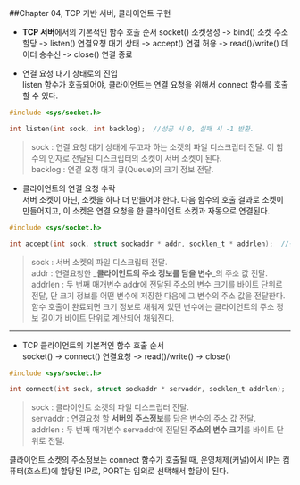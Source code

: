 ##Chapter 04, TCP 기반 서버, 클라이언트 구현

* **TCP 서버**에서의 기본적인 함수 호출 순서
socket() 소켓생성 -> bind() 소켓 주소 할당 -> listen() 연결요청 대기 상태 -> accept() 연결 허용 -> read()/write() 데이터 송수신 -> close() 연결 종료  

* 연결 요청 대기 상태로의 진입  
listen 함수가 호출되어야, 클라이언트는 연결 요청을 위해서 connect 함수를 호출할 수 있다.  
```c
#include <sys/socket.h>

int listen(int sock, int backlog);  //성공 시 0, 실패 시 -1 반환.
```
>sock : 연결 요청 대기 상태에 두고자 하는 소켓의 파일 디스크립터 전달. 이 함수의 인자로 전달된 디스크립터의 소켓이 서버 소켓이 된다.  
backlog : 연결 요청 대기 큐(Queue)의 크기 정보 전달.  

* 클라이언트의 연결 요청 수락  
서버 소켓이 아닌, 소켓을 하나 더 만들어야 한다. 다음 함수의 호출 결과로 소켓이 만들어지고, 이 소켓은 연결 요청을 한 클라이언트 소켓과 자동으로 연결된다.  
```c
#include <sys/socket.h>

int accept(int sock, struct sockaddr * addr, socklen_t * addrlen);  //성공 시 생성된 소켓의 파일 디스크립터, 실패 시 -1 반환.
```
>sock : 서버 소켓의 파일 디스크립터 전달.  
addr : 연결요청한 _**클라이언트의 주소 정보를 담을 변수**_의 주소 값 전달.  
addrlen : 두 번째 매개변수 addr에 전달된 주소의 변수 크기를 바이트 단위로 전달, 단 크기 정보를 어떤 변수에 저장한 다음에 그 변수의 주소 값을 전달한다. 함수 호출이 완료되면 크기 정보로 채워져 있던 변수에는 클라이언트의 주소 정보 길이가 바이트 단위로 계산되어 채워진다.  


***


* TCP 클라이언트의 기본적인 함수 호출 순서  
socket() -> connect() 연결요청 -> read()/write() -> close()  

```c
#include <sys/socket.h>

int connect(int sock, struct sockaddr * servaddr, socklen_t addrlen);  //성공 시 0, 실패 시 -1 반환.
```
>sock : 클라이언트 소켓의 파일 디스크립터 전달.  
servaddr : 연결요청 할 **서버의 주소정보**를 담은 변수의 주소 값 전달.  
addrlen : 두 번째 매개변수 servaddr에 전달된 **주소의 변수 크기**를 바이트 단위로 전달.  

클라이언트 소켓의 주소정보는 connect 함수가 호출될 때, 운영체제(커널)에서 IP는 컴퓨터(호스트)에 할당된 IP로, PORT는 임의로 선택해서 할당이 된다.  
